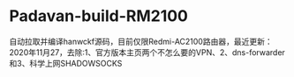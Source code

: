 # Padavan-build-RM2100
自动拉取并编译hanwckf源码，目前仅限Redmi-AC2100路由器，最近更新：2020年11月27，去除:1、官方版本主页两个不怎么要的VPN、2、dns-forwarder和3、科学上网SHADOWSOCKS
